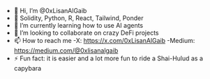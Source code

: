 - 👋 Hi, I’m @0xLisanAlGaib
- 🔬 Solidity, Python, R, React, Tailwind, Ponder
- 🌱 I’m currently learning how to use AI agents
- 💞️ I’m looking to collaborate on crazy DeFi projects
- 📫 How to reach me
  -X: https://x.com/0xLisanAlGaib
  -Medium: https://medium.com/@0xlisanalgaib
- ⚡ Fun fact: it is easier and a lot more fun to ride a Shai-Hulud as a capybara

<!---
0xLisanAlGaib/0xLisanAlGaib is a ✨ special ✨ repository because its `README.md` (this file) appears on your GitHub profile.
You can click the Preview link to take a look at your changes.
--->
